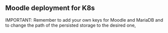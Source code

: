 ## Moodle deployment for K8s
IMPORTANT: Remember to add your own keys for Moodle and MariaDB and to change the path of the persisted storage to the desired one,
